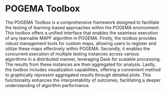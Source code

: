 # POGEMA Toolbox

The POGEMA Toolbox is a comprehensive framework designed to facilitate the testing of learning-based approaches within the POGEMA environment. This toolbox offers a unified interface that enables the seamless execution of any learnable MAPF algorithm in POGEMA. Firstly, the toolbox provides robust management tools for custom maps, allowing users to register and utilize these maps effectively within POGEMA. Secondly, it enables the concurrent execution of multiple testing instances across various algorithms in a distributed manner, leveraging Dask for scalable processing. The results from these instances are then aggregated for analysis. Lastly, the toolbox includes visualization capabilities, offering a convenient method to graphically represent aggregated results through detailed plots. This functionality enhances the interpretability of outcomes, facilitating a deeper understanding of algorithm performance. 

